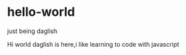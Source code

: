 # hello-world

just being daglish

Hi world daglish is here,i like learning to code with javascript
